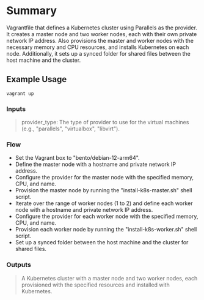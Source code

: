# Summary

Vagrantfile that defines a Kubernetes cluster using Parallels as the provider. It creates a master node and two worker nodes, each with their own private network IP address. Also provisions the master and worker nodes with the necessary memory and CPU resources, and installs Kubernetes on each node. Additionally, it sets up a synced folder for shared files between the host machine and the cluster.

## Example Usage

`vagrant up`

### Inputs

> provider_type: The type of provider to use for the virtual machines (e.g., "parallels", "virtualbox", "libvirt").

### Flow

- Set the Vagrant box to "bento/debian-12-arm64".
- Define the master node with a hostname and private network IP address.
- Configure the provider for the master node with the specified memory, CPU, and name.
- Provision the master node by running the "install-k8s-master.sh" shell script.
- Iterate over the range of worker nodes (1 to 2) and define each worker node with a hostname and private network IP address.
- Configure the provider for each worker node with the specified memory, CPU, and name.
- Provision each worker node by running the "install-k8s-worker.sh" shell script.
- Set up a synced folder between the host machine and the cluster for shared files.

### Outputs

> A Kubernetes cluster with a master node and two worker nodes, each provisioned with the specified resources and installed with Kubernetes.

